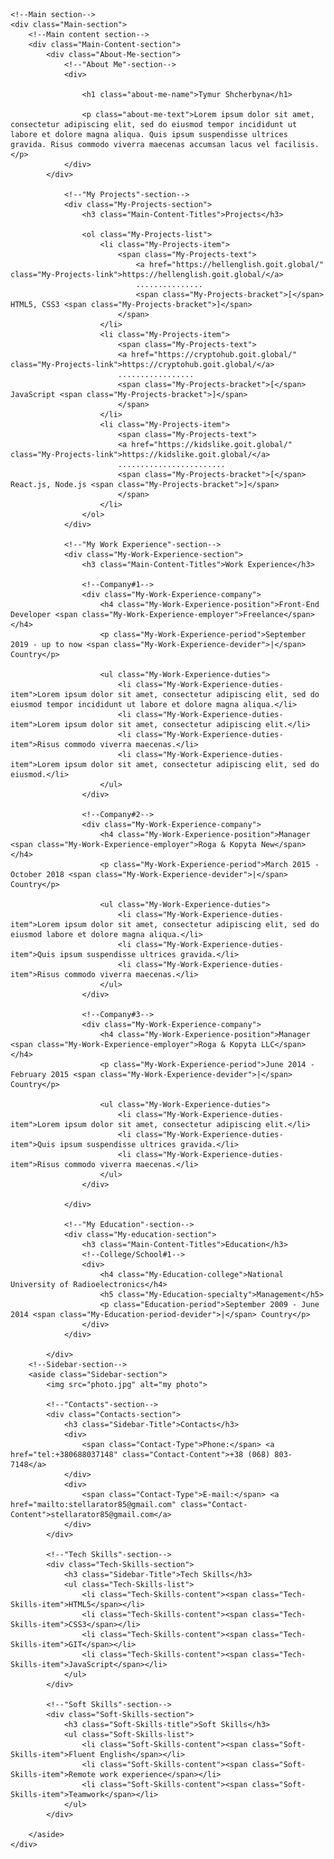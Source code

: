 <html lang="en">
<head>
    <meta charset="UTF-8">
    <meta http-equiv="X-UA-Compatible" content="IE=edge">
    <meta name="viewport" content="width=device-width, initial-scale=1.0">
    <title>Tymur Shcherbyna Curriculum Vitae</title>
    <link rel="preconnect" href="https://fonts.gstatic.com">
    <link href="https://fonts.googleapis.com/css2?family=Montserrat:wght@400;700&display=swap" rel="stylesheet">
    <link rel="stylesheet" href="style.css">
</head>
<body>

    <!--Main section-->
    <div class="Main-section">
        <!--Main content section-->
        <div class="Main-Content-section">
            <div class="About-Me-section">
                <!--"About Me"-section-->
                <div>

                    <h1 class="about-me-name">Tymur Shcherbyna</h1>

                    <p class="about-me-text">Lorem ipsum dolor sit amet, consectetur adipiscing elit, sed do eiusmod tempor incididunt ut labore et dolore magna aliqua. Quis ipsum suspendisse ultrices gravida. Risus commodo viverra maecenas accumsan lacus vel facilisis.</p>
                </div>
            </div>

                <!--"My Projects"-section-->
                <div class="My-Projects-section">
                    <h3 class="Main-Content-Titles">Projects</h3>

                    <ol class="My-Projects-list">
                        <li class="My-Projects-item">
                            <span class="My-Projects-text">
                                <a href="https://hellenglish.goit.global/" class="My-Projects-link">https://hellenglish.goit.global/</a>
                                ...............
                                <span class="My-Projects-bracket">[</span> HTML5, CSS3 <span class="My-Projects-bracket">]</span>
                            </span>
                        </li>
                        <li class="My-Projects-item">
                            <span class="My-Projects-text">
                            <a href="https://cryptohub.goit.global/" class="My-Projects-link">https://cryptohub.goit.global/</a>
                            .................
                            <span class="My-Projects-bracket">[</span> JavaScript <span class="My-Projects-bracket">]</span>
                            </span>
                        </li>
                        <li class="My-Projects-item">
                            <span class="My-Projects-text">
                            <a href="https://kidslike.goit.global/" class="My-Projects-link">https://kidslike.goit.global/</a>
                            ........................
                            <span class="My-Projects-bracket">[</span> React.js, Node.js <span class="My-Projects-bracket">]</span>
                            </span>
                        </li>
                    </ol>
                </div>

                <!--"My Work Experience"-section-->
                <div class="My-Work-Experience-section">
                    <h3 class="Main-Content-Titles">Work Experience</h3>

                    <!--Company#1-->
                    <div class="My-Work-Experience-company">
                        <h4 class="My-Work-Experience-position">Front-End Developer <span class="My-Work-Experience-employer">Freelance</span></h4>
                        <p class="My-Work-Experience-period">September 2019 - up to now <span class="My-Work-Experience-devider">|</span> Country</p>

                        <ul class="My-Work-Experience-duties">
                            <li class="My-Work-Experience-duties-item">Lorem ipsum dolor sit amet, consectetur adipiscing elit, sed do eiusmod tempor incididunt ut labore et dolore magna aliqua.</li>
                            <li class="My-Work-Experience-duties-item">Lorem ipsum dolor sit amet, consectetur adipiscing elit.</li>
                            <li class="My-Work-Experience-duties-item">Risus commodo viverra maecenas.</li>
                            <li class="My-Work-Experience-duties-item">Lorem ipsum dolor sit amet, consectetur adipiscing elit, sed do eiusmod.</li>
                        </ul>
                    </div>
                    
                    <!--Company#2-->
                    <div class="My-Work-Experience-company">
                        <h4 class="My-Work-Experience-position">Manager <span class="My-Work-Experience-employer">Roga & Kopyta New</span></h4>
                        <p class="My-Work-Experience-period">March 2015 - October 2018 <span class="My-Work-Experience-devider">|</span> Country</p>
                        
                        <ul class="My-Work-Experience-duties">
                            <li class="My-Work-Experience-duties-item">Lorem ipsum dolor sit amet, consectetur adipiscing elit, sed do eiusmod labore et dolore magna aliqua.</li>
                            <li class="My-Work-Experience-duties-item">Quis ipsum suspendisse ultrices gravida.</li>
                            <li class="My-Work-Experience-duties-item">Risus commodo viverra maecenas.</li>
                        </ul>
                    </div>

                    <!--Company#3-->
                    <div class="My-Work-Experience-company">
                        <h4 class="My-Work-Experience-position">Manager <span class="My-Work-Experience-employer">Roga & Kopyta LLC</span></h4>
                        <p class="My-Work-Experience-period">June 2014 - February 2015 <span class="My-Work-Experience-devider">|</span> Country</p>
                    
                        <ul class="My-Work-Experience-duties">
                            <li class="My-Work-Experience-duties-item">Lorem ipsum dolor sit amet, consectetur adipiscing elit.</li>
                            <li class="My-Work-Experience-duties-item">Quis ipsum suspendisse ultrices gravida.</li>
                            <li class="My-Work-Experience-duties-item">Risus commodo viverra maecenas.</li>
                        </ul>
                    </div>

                </div>

                <!--"My Education"-section-->
                <div class="My-education-section">
                    <h3 class="Main-Content-Titles">Education</h3>
                    <!--College/School#1-->
                    <div>
                        <h4 class="My-Education-college">National University of Radioelectronics</h4>
                        <h5 class="My-Education-specialty">Management</h5>
                        <p class="Education-period">September 2009 - June 2014 <span class="My-Education-period-devider">|</span> Country</p>
                    </div>
                </div>

            </div>
        <!--Sidebar-section-->
        <aside class="Sidebar-section">
            <img src="photo.jpg" alt="my photo">

            <!--"Contacts"-section-->
            <div class="Contacts-section">
                <h3 class="Sidebar-Title">Contacts</h3>
                <div>
                    <span class="Contact-Type">Phone:</span> <a href="tel:+380688037148" class="Contact-Content">+38 (068) 803-7148</a>
                </div>
                <div>
                    <span class="Contact-Type">E-mail:</span> <a href="mailto:stellarator85@gmail.com" class="Contact-Content">stellarator85@gmail.com</a>
                </div>
            </div>

            <!--"Tech Skills"-section-->
            <div class="Tech-Skills-section">
                <h3 class="Sidebar-Title">Tech Skills</h3>
                <ul class="Tech-Skills-list">
                    <li class="Tech-Skills-content"><span class="Tech-Skills-item">HTML5</span></li>
                    <li class="Tech-Skills-content"><span class="Tech-Skills-item">CSS3</span></li>
                    <li class="Tech-Skills-content"><span class="Tech-Skills-item">GIT</span></li>
                    <li class="Tech-Skills-content"><span class="Tech-Skills-item">JavaScript</span></li>
                </ul>
            </div>
            
            <!--"Soft Skills"-section-->
            <div class="Soft-Skills-section">
                <h3 class="Soft-Skills-title">Soft Skills</h3>
                <ul class="Soft-Skills-list">
                    <li class="Soft-Skills-content"><span class="Soft-Skills-item">Fluent English</span></li>
                    <li class="Soft-Skills-content"><span class="Soft-Skills-item">Remote work experience</span></li>
                    <li class="Soft-Skills-content"><span class="Soft-Skills-item">Teamwork</span></li>
                </ul>
            </div>

        </aside>
    </div>

</body>
</html>
